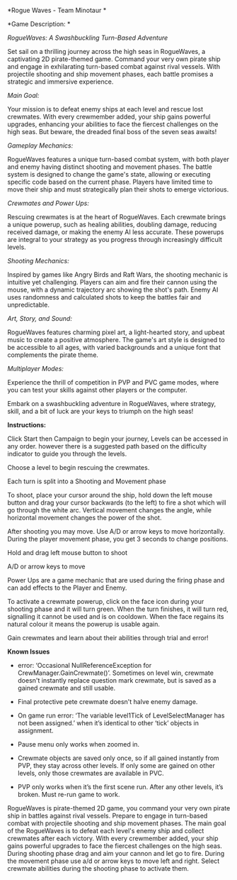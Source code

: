 *Rogue Waves - Team Minotaur *

*Game Description: *

_RogueWaves: A Swashbuckling Turn-Based Adventure_

Set sail on a thrilling journey across the high seas in RogueWaves, a captivating 2D pirate-themed game. Command your very own pirate ship and engage in exhilarating turn-based combat against rival vessels. With projectile shooting and ship movement phases, each battle promises a strategic and immersive experience.

_Main Goal:_

Your mission is to defeat enemy ships at each level and rescue lost crewmates. With every crewmember added, your ship gains powerful upgrades, enhancing your abilities to face the fiercest challenges on the high seas. But beware, the dreaded final boss of the seven seas awaits!

_Gameplay Mechanics:_

RogueWaves features a unique turn-based combat system, with both player and enemy having distinct shooting and movement phases. The battle system is designed to change the game's state, allowing or executing specific code based on the current phase. Players have limited time to move their ship and must strategically plan their shots to emerge victorious.

_Crewmates and Power Ups:_

Rescuing crewmates is at the heart of RogueWaves. Each crewmate brings a unique powerup, such as healing abilities, doubling damage, reducing received damage, or making the enemy AI less accurate. These powerups are integral to your strategy as you progress through increasingly difficult levels.

_Shooting Mechanics:_

Inspired by games like Angry Birds and Raft Wars, the shooting mechanic is intuitive yet challenging. Players can aim and fire their cannon using the mouse, with a dynamic trajectory arc showing the shot's path. Enemy AI uses randomness and calculated shots to keep the battles fair and unpredictable.

_Art, Story, and Sound:_

RogueWaves features charming pixel art, a light-hearted story, and upbeat music to create a positive atmosphere. The game's art style is designed to be accessible to all ages, with varied backgrounds and a unique font that complements the pirate theme.

_Multiplayer Modes:_

Experience the thrill of competition in PVP and PVC game modes, where you can test your skills against other players or the computer.

Embark on a swashbuckling adventure in RogueWaves, where strategy, skill, and a bit of luck are your keys to triumph on the high seas!

**Instructions:**

Click Start then Campaign to begin your journey, Levels can be accessed in any order. however there is a suggested path based on the difficulty indicator to guide you through the levels. 

Choose a level to begin rescuing the crewmates.  

Each turn is split into a Shooting and Movement phase

To shoot, place your cursor around the ship, hold down the left mouse button and drag your cursor backwards (to the left) to fire a shot which will go through the white arc. Vertical movement changes the angle, while horizontal movement changes the power of the shot.

After shooting you may move. Use A/D or arrow keys to move horizontally. During the player movement phase, you get 3 seconds to change positions.

Hold and drag left mouse button to shoot

A/D or arrow keys to move

Power Ups are a game mechanic that are used during the firing phase and can add effects to the Player and Enemy.

To activate a crewmate powerup, click on the face icon during your shooting phase and it will turn green. When the turn finishes, it will turn red, signalling it cannot be used and is on cooldown. When the face regains its natural colour it means the powerup is usable again.

Gain crewmates and learn about their abilities through trial and error!

**Known Issues**

- error: ‘Occasional NullReferenceException for CrewManager.GainCrewmate()’. Sometimes on level win, crewmate doesn't instantly replace question mark crewmate, but is saved as a gained crewmate and still usable.

- Final protective pete crewmate doesn't halve enemy damage.

- On game run error: ‘The variable level1Tick of LevelSelectManager has not been assigned.’ when it’s identical to other ‘tick’ objects in assignment.

- Pause menu only works when zoomed in.

- Crewmate objects are saved only once, so if all gained instantly from PVP, they stay across other levels. If only some are gained on other levels, only those crewmates are available in PVC.

- PVP only works when it’s the first scene run. After any other levels, it’s broken. Must re-run game to work. 





RogueWaves is pirate-themed 2D game, you command your very own pirate ship in battles against rival vessels. Prepare to engage in turn-based combat with projectile shooting and ship movement phases. The main goal of the RogueWaves is to defeat each level's enemy ship and collect crewmates after each victory. With every crewmember added, your ship gains powerful upgrades to face the fiercest challenges on the high seas. During shooting phase drag and aim your cannon and let go to fire. During the movement phase use a/d or arrow keys to move left and right. Select crewmate abilities during the shooting phase to activate them.
